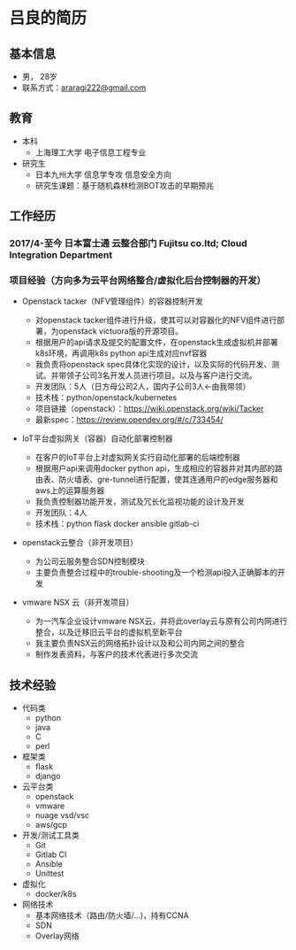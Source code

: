 # 吕良的简历

## 基本信息
 * 男， 28岁
 * 联系方式：araragi222@gmail.com
## 教育
 * 本科
   * 上海理工大学 电子信息工程专业
 * 研究生
   * 日本九州大学 信息学专攻 信息安全方向
   * 研究生课题：基于随机森林检测BOT攻击的早期预兆
## 工作经历
 ### 2017/4-至今 日本富士通 云整合部门 Fujitsu co.ltd; Cloud Integration Department
 ### 项目经验（方向多为云平台网络整合/虚拟化后台控制器的开发）
   * Openstack tacker（NFV管理组件）的容器控制开发
     * 对openstack tacker组件进行升级，使其可以对容器化的NFV组件进行部署，为openstack victuora版的开源项目。
     * 根据用户的api请求及提交的配置文件，在openstack生成虚拟机并部署k8s环境，再调用k8s python api生成对应nvf容器
     * 我负责将openstack spec具体化实现的设计，以及实际的代码开发、测试。并带领子公司3名开发人员进行项目。以及与客户进行交流。
     * 开发团队：5人（日方母公司2人，国内子公司3人<-由我带领）
     * 技术栈：python/openstack/kubernetes
     * 项目链接（openstack）：https://wiki.openstack.org/wiki/Tacker
     * 最新spec：https://review.opendev.org/#/c/733454/
     
   * IoT平台虚拟网关（容器）自动化部署控制器
     * 在客户的IoT平台上对虚拟网关实行自动化部署的后端控制器
     * 根据用户api来调用docker python api，生成相应的容器并对其内部的路由表、防火墙表、gre-tunnel进行配置，使其连通用户的edge服务器和aws上的运算服务器
     * 我负责控制器功能开发，测试及冗长化监视功能的设计及开发
     * 开发团队：4人
     * 技术栈：python flask docker ansible gitlab-ci 
     
   * openstack云整合（非开发项目）
     * 为公司云服务整合SDN控制模块
     * 主要负责整合过程中的trouble-shooting及一个检测api投入正确脚本的开发
  
   * vmware NSX 云（非开发项目）
     * 为一汽车企业设计vmware NSX云，并将此overlay云与原有公司内网进行整合，以及迁移旧云平台的虚拟机至新平台
     * 我主要负责NSX云的网络拓扑设计以及和公司内网之间的整合
     * 制作发表资料，与客户的技术代表进行多次交流
     
## 技术经验
  * 代码类
    * python
    * java
    * C
    * perl
  * 框架类
    * flask
    * django
  * 云平台类
    * openstack
    * vmware
    * nuage vsd/vsc
    * aws/gcp
  * 开发/测试工具类
    * Git
    * Gitlab CI
    * Ansible
    * Unittest
  * 虚拟化
    * docker/k8s
  * 网络技术
    * 基本网络技术（路由/防火墙/...)，持有CCNA
    * SDN
    * Overlay网络
    
